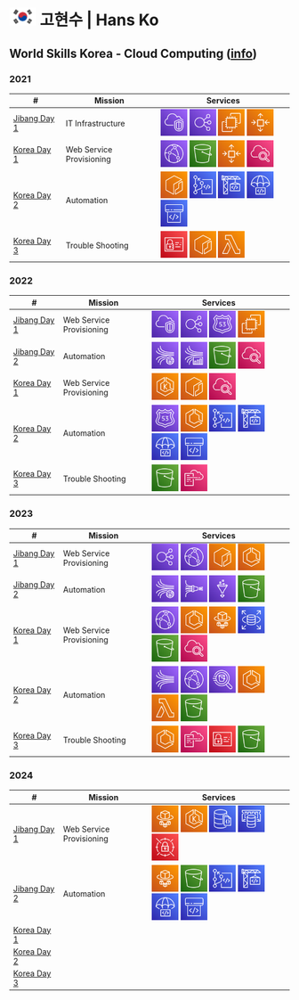 # <img src="/images/korea_flag.png" alt="[KR]" height="32" /> 고현수 | Hans Ko

## World Skills Korea - Cloud Computing ([info](https://meister.hrdkorea.or.kr/sub/3/2/1/20160512110924569100_view.do))

### 2021
| # | Mission | Services |
| ------------- | ------------- | ------------- |
| [Jibang Day 1](https://github.com/AWS-Skills/2021/tree/main/jibang/day1)  | IT Infrastructure | <img src="/images/vpc.svg" alt="" height="48" /> <img src="/images/elb.svg" alt="" height="48" /> <img src="/images/ec2.svg" alt="" height="48" /> <img src="/images/asg.svg" alt="" height="48" /> |
| [Korea Day 1](https://github.com/AWS-Skills/2021/tree/main/korea/day1)  | Web Service Provisioning | <img src="/images/cloudfront.svg" alt="" height="48" /> <img src="/images/s3.svg" alt="" height="48" /> <img src="/images/asg.svg" alt="" height="48" /> <img src="/images/cloudwatch.svg" alt="" height="48" /> |
| [Korea Day 2](https://github.com/AWS-Skills/2021/tree/main/korea/day2)  | Automation | <img src="/images/ecr.svg" alt="" height="48" /> <img src="/images/codecommit.svg" alt="" height="48" /> <img src="/images/codebuild.svg" alt="" height="48" /> <img src="/images/codedeploy.svg" alt="" height="48" /> <img src="/images/codepipeline.svg" alt="" height="48" /> |
| [Korea Day 3](https://github.com/AWS-Skills/2021/tree/main/korea/day3)  | Trouble Shooting | <img src="/images/iam.svg" alt="" height="48" /> <img src="/images/ecr.svg" alt="" height="48" /> <img src="/images/lambda.svg" alt="" height="48" />  |

### 2022
| # | Mission | Services |
| ------------- | ------------- | ------------- |
| [Jibang Day 1](https://github.com/AWS-Skills/2022/tree/main/jibang/day1) | Web Service Provisioning | <img src="/images/vpc.svg" alt="" height="48" /> <img src="/images/elb.svg" alt="" height="48" /> <img src="/images/route53.svg" alt="" height="48" /> <img src="/images/ec2.svg" alt="" height="48" /> |
| [Jibang Day 2](https://github.com/AWS-Skills/2022/tree/main/jibang/day2) | Automation | <img src="/images/kinesisdatastreams.svg" alt="" height="48" /> <img src="/images/kinesisdataanalytics.svg" alt="" height="48" /> <img src="/images/s3.svg" alt="" height="48" /> <img src="/images/cloudwatch.svg" alt="" height="48" /> |
| [Korea Day 1](https://github.com/AWS-Skills/2022/tree/main/korea/day1)  | Web Service Provisioning | <img src="/images/eks.svg" alt="" height="48" /> <img src="/images/ecr.svg" alt="" height="48" /> <img src="/images/cloudwatch.svg" alt="" height="48" /> |
| [Korea Day 2](https://github.com/AWS-Skills/2022/tree/main/korea/day2) | Automation | <img src="/images/route53.svg" alt="" height="48" /> <img src="/images/ecs.svg" alt="" height="48" /> <img src="/images/codecommit.svg" alt="" height="48" /> <img src="/images/codebuild.svg" alt="" height="48" /> <img src="/images/codedeploy.svg" alt="" height="48" /> <img src="/images/codepipeline.svg" alt="" height="48" /> |
| [Korea Day 3](https://github.com/AWS-Skills/2022/tree/main/korea/day3) | Trouble Shooting | <img src="/images/s3.svg" alt="" height="48" /> <img src="/images/cloudformation.svg" alt="" height="48" /> |

### 2023
| # | Mission | Services |
| ------------- | ------------- | ------------- |
| [Jibang Day 1](https://github.com/AWS-Skills/2023/tree/main/jibang/day1) | Web Service Provisioning | <img src="/images/elb.svg" alt="" height="48" /> <img src="/images/cloudfront.svg" alt="" height="48" /> <img src="/images/ecr.svg" alt="" height="48" /> <img src="/images/ecs.svg" alt="" height="48" /> |
| [Jibang Day 2](https://github.com/AWS-Skills/2023/tree/main/jibang/day2) | Automation | <img src="/images/kinesisdatastreams.svg" alt="" height="48" /> <img src="/images/kinesisfirehose.svg" alt="" height="48" /> <img src="/images/glue.svg" alt="" height="48" /> <img src="/images/s3.svg" alt="" height="48" /> |
| [Korea Day 1](https://github.com/AWS-Skills/2023/tree/main/korea/day1)  | Web Service Provisioning | <img src="/images/cloudfront.svg" alt="" height="48" /> <img src="/images/ecs.svg" alt="" height="48" /> <img src="/images/fargate.svg" alt="" height="48" /> <img src="/images/rds.svg" alt="" height="48" /> <img src="/images/s3.svg" alt="" height="48" /> <img src="/images/cloudwatch.svg" alt="" height="48" /> |
| [Korea Day 2](https://github.com/AWS-Skills/2023/tree/main/korea/day2) | Automation | <img src="/images/kinesis.svg" alt="" height="48" /> <img src="/images/cloudfront.svg" alt="" height="48" /> <img src="/images/athena.svg" alt="" height="48" /> <img src="/images/ecs.svg" alt="" height="48" /> <img src="/images/lambda.svg" alt="" height="48" /> <img src="/images/s3.svg" alt="" height="48" /> |
| [Korea Day 3](https://github.com/AWS-Skills/2023/tree/main/korea/day3) | Trouble Shooting | <img src="/images/ecs.svg" alt="" height="48" /> <img src="/images/cloudformation.svg" alt="" height="48" /> <img src="/images/iam.svg" alt="" height="48" /> <img src="/images/s3.svg" alt="" height="48" /> |
 
### 2024
| # | Mission | Services |
| ------------- | ------------- | ------------- |
| [Jibang Day 1](https://github.com/AWS-Skills/2024/tree/main/jibang/day1) | Web Service Provisioning | <img src="/images/fargate.svg" alt="" height="48" /> <img src="/images/eks.svg" alt="" height="48" /> <img src="/images/documentdb.svg" alt="" height="48" /> <img src="/images/elasticache.svg" alt="" height="48" /> <img src="/images/secretsmanager.svg" alt="" height="48" /> |
| [Jibang Day 2](https://github.com/AWS-Skills/2024/tree/main/jibang/day2) | Automation | <img src="/images/fargate.svg" alt="" height="48" /> <img src="/images/s3.svg" alt="" height="48" /> <img src="/images/codecommit.svg" alt="" height="48" /> <img src="/images/codebuild.svg" alt="" height="48" /> <img src="/images/codedeploy.svg" alt="" height="48" /> <img src="/images/codepipeline.svg" alt="" height="48" /> |
| [Korea Day 1](https://github.com/AWS-Skills/2024/tree/main/korea/day1) | | |
| [Korea Day 2](https://github.com/AWS-Skills/2024/tree/main/korea/day2) | | |
| [Korea Day 3](https://github.com/AWS-Skills/2024/tree/main/korea/day3) | | |
